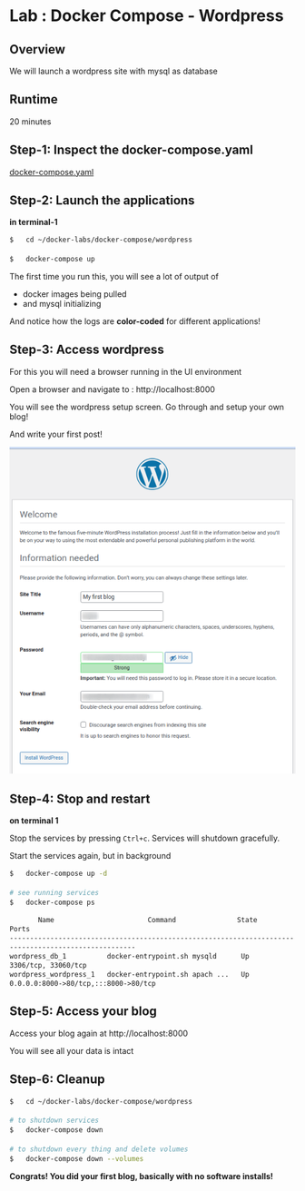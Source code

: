 <link rel='stylesheet' href='../../assets/css/main.css'/>

# Lab : Docker Compose  - Wordpress

## Overview

We will launch a wordpress site with mysql as database

## Runtime

20 minutes

## Step-1: Inspect the docker-compose.yaml

[docker-compose.yaml](docker-compose.yaml)

## Step-2: Launch the applications

**in terminal-1**

```bash
$   cd ~/docker-labs/docker-compose/wordpress

$   docker-compose up
```

The first time you run this, you will see a lot of output of

- docker images being pulled
- and mysql initializing

And notice how the logs are **color-coded** for different applications!

## Step-3: Access wordpress

For this you will need a browser running in the UI environment

Open a browser and navigate to : http://localhost:8000

You will see the wordpress setup screen.  Go through and setup your own blog!

And write your first post!

![](../../assets/images/wordpress-setup-1.png)

## Step-4: Stop and restart

**on terminal 1**

Stop the services by pressing `Ctrl+c`.  Services will shutdown gracefully.

Start the services again, but in background

```bash
$   docker-compose up -d

# see running services
$   docker-compose ps
```

```console
       Name                       Command               State                  Ports                
-----------------------------------------------------------------------------------------------------
wordpress_db_1          docker-entrypoint.sh mysqld      Up      3306/tcp, 33060/tcp                 
wordpress_wordpress_1   docker-entrypoint.sh apach ...   Up      0.0.0.0:8000->80/tcp,:::8000->80/tcp
```

## Step-5: Access your blog

Access your blog again at http://localhost:8000

You will see all your data is intact

## Step-6: Cleanup

```bash
$   cd ~/docker-labs/docker-compose/wordpress

# to shutdown services
$   docker-compose down

# to shutdown every thing and delete volumes
$   docker-compose down --volumes
```

**Congrats!  You did your first blog, basically with no software installs!**
